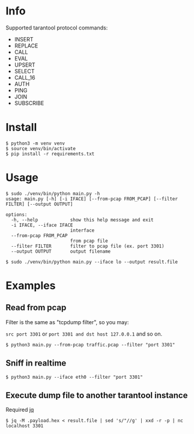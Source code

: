 # Info

Supported tarantool protocol commands:

* INSERT
* REPLACE
* CALL
* EVAL
* UPSERT
* SELECT
* CALL_16
* AUTH
* PING
* JOIN
* SUBSCRIBE

# Install

```
$ python3 -m venv venv
$ source venv/bin/activate
$ pip install -r requirements.txt
```

# Usage

```
$ sudo ./venv/bin/python main.py -h
usage: main.py [-h] [-i IFACE] [--from-pcap FROM_PCAP] [--filter FILTER] [--output OUTPUT]

options:
  -h, --help            show this help message and exit
  -i IFACE, --iface IFACE
                        interface
  --from-pcap FROM_PCAP
                        from pcap file
  --filter FILTER       filter to pcap file (ex. port 3301)
  --output OUTPUT       output filename

$ sudo ./venv/bin/python main.py --iface lo --output result.file
```

# Examples

## Read from pcap

Filter is the same as "tcpdump filter", so you may:

`src port 3301` or `port 3301 and dst host 127.0.0.1` and so on.

```
$ python3 main.py --from-pcap traffic.pcap --filter "port 3301"
```

## Sniff in realtime

```
$ python3 main.py --iface eth0 --filter "port 3301"
```

## Execute dump file to another tarantool instance

Required [jq](https://stedolan.github.io/jq/)

```
$ jq -M .payload.hex < result.file | sed 's/"//g' | xxd -r -p | nc localhost 3301
```
